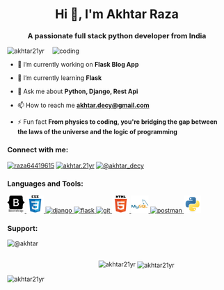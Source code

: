 <h1 align="center">Hi 👋, I'm Akhtar Raza</h1>
<h3 align="center">A passionate full stack python developer from India</h3>

<img align="right" width="400" src="https://www.sarvika.com/wp-content/uploads/2021/03/Backend-Developer-Python-GIF-Dribble.gif" alt="coding">

<p align="left"> <img src="https://komarev.com/ghpvc/?username=akhtar21yr&label=Profile%20views&color=0e75b6&style=flat" alt="akhtar21yr" /> </p>

- 🔭 I’m currently working on **Flask Blog App**

- 🌱 I’m currently learning **Flask**

- 💬 Ask me about **Python, Django, Rest Api**

- 📫 How to reach me **akhtar.decy@gmail.com**

- ⚡ Fun fact **From physics to coding, you're bridging the gap between the laws of the universe and the logic of programming**

<h3 align="left">Connect with me:</h3>
<p align="left">
<a href="https://twitter.com/raza64419615" target="blank"><img align="center" src="https://raw.githubusercontent.com/rahuldkjain/github-profile-readme-generator/master/src/images/icons/Social/twitter.svg" alt="raza64419615" height="30" width="40" /></a>
<a href="https://instagram.com/akhtar.21yr" target="blank"><img align="center" src="https://raw.githubusercontent.com/rahuldkjain/github-profile-readme-generator/master/src/images/icons/Social/instagram.svg" alt="akhtar.21yr" height="30" width="40" /></a>
<a href="https://www.hackerrank.com/@akhtar_decy" target="blank"><img align="center" src="https://raw.githubusercontent.com/rahuldkjain/github-profile-readme-generator/master/src/images/icons/Social/hackerrank.svg" alt="@akhtar_decy" height="30" width="40" /></a>
</p>

<h3 align="left">Languages and Tools:</h3>
<p align="left"> <a href="https://getbootstrap.com" target="_blank" rel="noreferrer"> <img src="https://raw.githubusercontent.com/devicons/devicon/master/icons/bootstrap/bootstrap-plain-wordmark.svg" alt="bootstrap" width="40" height="40"/> </a> <a href="https://www.w3schools.com/css/" target="_blank" rel="noreferrer"> <img src="https://raw.githubusercontent.com/devicons/devicon/master/icons/css3/css3-original-wordmark.svg" alt="css3" width="40" height="40"/> </a> <a href="https://www.djangoproject.com/" target="_blank" rel="noreferrer"> <img src="https://cdn.worldvectorlogo.com/logos/django.svg" alt="django" width="40" height="40"/> </a> <a href="https://flask.palletsprojects.com/" target="_blank" rel="noreferrer"> <img src="https://www.vectorlogo.zone/logos/pocoo_flask/pocoo_flask-icon.svg" alt="flask" width="40" height="40"/> </a> <a href="https://git-scm.com/" target="_blank" rel="noreferrer"> <img src="https://www.vectorlogo.zone/logos/git-scm/git-scm-icon.svg" alt="git" width="40" height="40"/> </a> <a href="https://www.w3.org/html/" target="_blank" rel="noreferrer"> <img src="https://raw.githubusercontent.com/devicons/devicon/master/icons/html5/html5-original-wordmark.svg" alt="html5" width="40" height="40"/> </a> <a href="https://www.mysql.com/" target="_blank" rel="noreferrer"> <img src="https://raw.githubusercontent.com/devicons/devicon/master/icons/mysql/mysql-original-wordmark.svg" alt="mysql" width="40" height="40"/> </a> <a href="https://postman.com" target="_blank" rel="noreferrer"> <img src="https://www.vectorlogo.zone/logos/getpostman/getpostman-icon.svg" alt="postman" width="40" height="40"/> </a> <a href="https://www.python.org" target="_blank" rel="noreferrer"> <img src="https://raw.githubusercontent.com/devicons/devicon/master/icons/python/python-original.svg" alt="python" width="40" height="40"/> </a> </p>

<h3 align="left">Support:</h3>
<p><a href="https://www.buymeacoffee.com/@akhtar"> <img align="left" src="https://cdn.buymeacoffee.com/buttons/v2/default-yellow.png" height="50" width="210" alt="@akhtar" /></a></p><br><br>

<p><img align="left" src="https://github-readme-stats.vercel.app/api/top-langs?username=akhtar21yr&show_icons=true&locale=en&layout=compact" alt="akhtar21yr" /></p>

<p>&nbsp;<img align="center" src="https://github-readme-stats.vercel.app/api?username=akhtar21yr&show_icons=true&locale=en" alt="akhtar21yr" /></p>

<p><img align="center" src="https://github-readme-streak-stats.herokuapp.com/?user=akhtar21yr&" alt="akhtar21yr" /></p>
